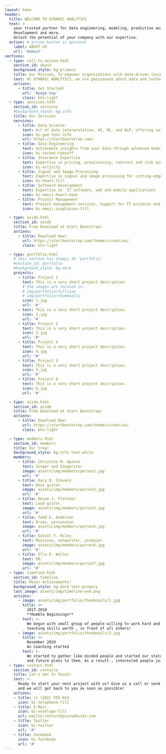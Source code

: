 ```yaml
---
layout: home
header:
  title: WELCOME TO DYNAMIC ANALYTICS
  text: >
    your trusted partner for data engineering, modeling, predictive analysis, IT    
    development and more. 
    Unlock the potential of your company with our expertise.
  action: # action button is optional
    label: ABOUT US
    url: '#about'
sections:
  - type: call-to-action.html
    section_id: about
    background_style: bg-primary
    title: Our Mission, To empower organizations with data-driven insights!
    text: At DYNAMIC ANALYTICS, we are passionate about data and technology. With years of experience in the field, our team of experts is committed to delivering innovative solutions that drive results for our clients.
    actions:
      - title: Get Started!
        url: '#page-top'
        class: btn-light
  - type: services.html
    section_id: services
    #background_style: bg-info
    title: Our Services
    services:
      - title: Data Science
        text: Art of data interpretation, AI, ML, and NLP, offering valuable insights from complex datasets
        icon: bi-gem text-info
        url: https://startbootstrap.com/
      - title: Data Engineering
        text: Actionable insights from your data through advanced modeling and predictive analysis
        icon: bi-rocket-takeoff
      - title: Insurance Expertise
        text: Expertise in pricing, provisioning, contract and risk analysis for P&C insurance companies
        icon: bi-activity
      - title: Signal and Image Processing
        text: Expertise in signal and image processing for cutting-edge solutions in visual analysis and interpretation
        icon: bi-heart-fill
      - title: Software Development
        text: Expertise in  IT software, web and mobile applications
        icon: bi-emoji-heart-eyes
      - title: Project Management
        text: Project management services. Support for IT projects and research projects
        icon: bi-emoji-sunglasses-fill

  - type: aside.html
    section_id: aside
    title: Free Download at Start Bootstrap!
    actions:
      - title: Download Now!
        url: https://startbootstrap.com/themes/creative/
        class: btn-light

  - type: portfolio.html
    # this section has always ID 'portfolio'
    #section_id: portfolio
    #background_style: bg-dark
    projects:
      - title: Project 1
        text: This is a very short project description.
        # the images are located in:
        # img/portfolio/fullsize
        # img/portfolio/thumbnails
        icon: 1.jpg
        url: '#'
      - text: This is a very short project description.
        icon: 2.jpg
        url: '#'
      - title: Project 3
        text: This is a very short project description.
        icon: 3.jpg
        url: '#'
      - title: Project 4
        text: This is a very short project description.
        icon: 4.jpg
        url: '#'
      - title: Project 5
        text: This is a very short project description.
        icon: 5.jpg
        url: '#'
      - title: Project 6
        text: This is a very short project description.
        icon: 6.jpg
        url: '#'

  - type: aside.html
    section_id: aside
    title: Free Download at Start Bootstrap!
    actions:
      - title: Download Now!
        url: https://startbootstrap.com/themes/creative/
        class: btn-light

  - type: members.html
    section_id: members
    title: Our Crew!
    background_style: bg-info text-white
    members:
      - title: Christina M. Aponte
        text: Singer and Songwriter
        image: assets/img/members/person1.jpg
        url: '#'
      - title: Gary D. Stevens
        text: Bass guitar.
        image: assets/img/members/person2.jpg
        url: '#'
      - title: Devon J. Fletcher
        text: Lead guitar.
        image: assets/img/members/person3.jpg
        url: '#'
      - title: Todd E. Anderson
        text: Drums, percussion.
        image: assets/img/members/person5.jpg
        url: '#'
      - title: Daniel T. Riley
        text: Musician, songwriter, producer.
        image: assets/img/members/person6.jpg
        url: '#'
      - title: Ella P. Walter
        text: PR.
        image: assets/img/members/person7.jpg
        url: '#'
  - type: timeline.html
    section_id: timeline
    title: Major Achievements!
    background_style: bg-dark text-primary
    last_image: assets/img/timeline-end.png
    actions:
      - image: assets/img/portfolio/thumbnails/1.jpg
        title: >+
          2017-2018
          **Humble Beginnings**
        text: >-
          We begun with small group of people willing to work hard and make our
          teaching skills worth , in front of all others!
      - image: assets/img/portfolio/thumbnails/2.jpg
        title: >+
          November 2019
          An Coaching started
        text: >-
          We started to gather like minded people and started our stategies
          and future plans to them. As a result , interested people joined us!
  - type: contact.html
    section_id: contacts
    title: Let's Get In Touch!
    text: >-
      Ready to start your next project with us? Give us a call or send us an email
      and we will get back to you as soon as possible!
    actions:
    - title: +1 (202) 555-014
      icon: bi-telephone-fill
    - title: E-Mail
      icon: bi-envelope-fill
      url: mailto:contact@yourwebsite.com
    - title: Twitter
      icon: bi-twitter
      url: '#'
    - title: Facebook
      icon: bi-facebook
      url: '#'
---
```

